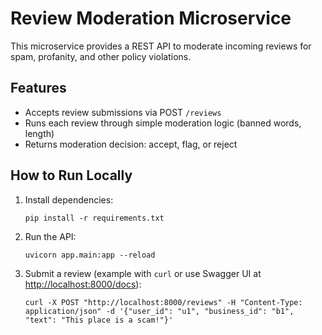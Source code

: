 # Review Moderation Microservice

This microservice provides a REST API to moderate incoming reviews for spam, profanity, and other policy violations.

## Features

- Accepts review submissions via POST `/reviews`
- Runs each review through simple moderation logic (banned words, length)
- Returns moderation decision: accept, flag, or reject

## How to Run Locally

1. Install dependencies:
    ```
    pip install -r requirements.txt
    ```

2. Run the API:
    ```
    uvicorn app.main:app --reload
    ```

3. Submit a review (example with `curl` or use Swagger UI at [http://localhost:8000/docs](http://localhost:8000/docs)):
    ```
    curl -X POST "http://localhost:8000/reviews" -H "Content-Type: application/json" -d '{"user_id": "u1", "business_id": "b1", "text": "This place is a scam!"}'
    ```
